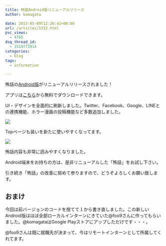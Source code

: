 ```yaml
---
title: 怖話Android版リニューアルリリース
author: komagata

date: 2013-05-09T12:26:41+00:00
url: /articles/1332.html
pvc_views:
  - 4765
dsq_thread_id:
  - 1519773914
categories:
  - blog
tags:
  - information

---
```

怖話の[Android版][1]がリニューアルリリースされました！

アプリは[こちら][1]から無料でダウンロードできます。

UI・デザインを全面的に刷新しました。Twitter、Facebook、Google、LINEとの連携機能、ホラー漫画の投稿機能など多数追加しました。

![][2]

Topページも装いを新たに使いやすくなってます。

![][3]

怖話内容も非常に読みやすくなりました。

Android端末をお持ちの方は、是非リニューアルした「怖話」をお試し下さい。

引き続き「怖話」の改善に努めて参りますので、どうぞよろしくお願い致します。

## おまけ

今回は前バージョンのコードを捨てて１から書き直しました。この新しいAndroid版はほぼ全部ローカルインターンにきていた@foo9さんに作ってもらいました。@komagataはGoogle Playストアにアップしただけです・・・。

@foo9さんは既に就職先が決まって、今はリモートインターンとして所属してくれてます。

 [1]: https://play.google.com/store/apps/details?id=jp.fjord.kowabana&amp;feature=search_result#?t=W251bGwsMSwyLDEsImpwLmZqb3JkLmtvd2FiYW5hIl0
 [2]: https://lh6.ggpht.com/kAUwVmIg9PTD7ok5RKhLfdLGdsMLKM5ueH9KL_l-QDgDo5hRynbZ3eJBHtqKIej7Cq8
 [3]: https://lh5.ggpht.com/bOwZw3xUuJP20uS7jFZ4R800ArP6Po6WC8qu79-0Edic5_cs01fV-z793Yk35J0ZHg